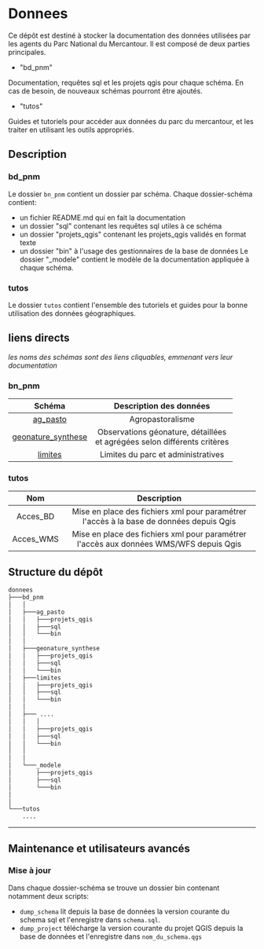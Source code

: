 # Donnees

Ce dépôt est destiné à stocker la documentation des données utilisées par les agents du Parc National du Mercantour.
Il est composé de deux parties principales.

 - "bd_pnm"

Documentation, requêtes sql et les projets qgis pour chaque schéma. En cas de besoin, de nouveaux schémas pourront être
ajoutés. 


 - "tutos"

Guides et tutoriels pour accéder aux données du parc du mercantour, et les traiter en utilisant les outils appropriés.



## Description

### bd_pnm

Le dossier `bn_pnm` contient un dossier par schéma. Chaque dossier-schéma contient:
 - un fichier README.md qui en fait la documentation
 - un dossier "sql" contenant les requêtes sql utiles à ce schéma
 - un dossier "projets_qgis" contenant les projets_qgis validés en format texte 
 - un dossier "bin" à l'usage des gestionnaires de la base de données
 Le dossier "_modele" contient le modèle de la documentation appliquée à chaque schéma. 
 
 ### tutos

 Le dossier `tutos` contient l'ensemble des tutoriels et guides pour la bonne utilisation des données géographiques.


 ## liens directs
 _les noms des schémas sont des liens cliquables, emmenant vers leur documentation_

 ### bn_pnm

 |Schéma|Description des données|
 |:--:|:--:|
 |[ag_pasto](./bd_pnm/ag_pasto)|Agropastoralisme <!-- à compléter -->|
 |[geonature_synthese](./bd_pnm/geonature_synthese)|Observations géonature, détaillées <br > et agrégées selon différents critères|
 |[limites](./bd_pnm/limites)| Limites du parc et administratives|

 ### tutos

 |Nom|Description|
 |:--:|:--:|
 |Acces_BD| Mise en place des fichiers xml pour paramétrer l'accès à la base de données depuis Qgis|
 |Acces_WMS|Mise en place des fichiers xml pour paramétrer l'accès aux données WMS/WFS depuis Qgis|

 ## Structure du dépôt

```bash
donnees
├───bd_pnm
│   │
│   ├───ag_pasto
│   │   ├───projets_qgis
│   │   ├───sql
│   │   └───bin
│   │
│   ├───geonature_synthese
│   │   ├───projets_qgis
│   │   ├───sql
│   │   └───bin
│   ├───limites
│   │   ├───projets_qgis
│   │   ├───sql
│   │   └───bin
│   │
│   ├─── ....
│   │   │
│   │   ├───projets_qgis
│   │   ├───sql
│   │   └───bin
│   │
│   │
│   └───_modele
│       ├───projets_qgis
│       ├───sql
│       └───bin
│ 
│ 
└───tutos
    ....
```


____
## Maintenance et utilisateurs avancés

### Mise à jour
Dans chaque dossier-schéma se trouve un dossier bin contenant notamment deux scripts:
 - `dump_schema` lit depuis la base de données la version courante du schema sql et l'enregistre dans `schema.sql`.  
 - `dump_project` télécharge la version courante du projet QGIS depuis la base de données et l'enregistre dans `nom_du_schema.qgs`
